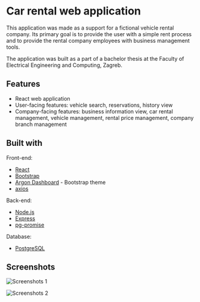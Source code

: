 
# Car rental web application

This application was made as a support for a fictional vehicle rental company. Its primary goal is to provide the user with a simple rent process and to provide the rental company employees with business management tools.

The application was built as a part of a bachelor thesis at the Faculty of Electrical Engineering and Computing, Zagreb.
## Features

- React web application
- User-facing features: vehicle search, reservations, history view     
- Company-facing features: business information view, car rental management, vehicle management, rental price management, company branch management



## Built with

Front-end:

- [React](https://reactjs.org)
- [Bootstrap](https://getbootstrap.com)
- [Argon Dashboard](https://github.com/creativetimofficial/argon-dashboard) - Bootstrap theme
- [axios](https://github.com/axios/axios)

Back-end:
- [Node.js](https://nodejs.org/en/)
- [Express](https://expressjs.com)
- [pg-promise](https://github.com/vitaly-t/pg-promise)

Database:
- [PostgreSQL](https://www.postgresql.org)


## Screenshots

![Screenshots 1](https://res.cloudinary.com/filippavic/image/upload/v1645803863/Project%20screenshots/Car%20Rental/CarRental_mockup_2_pmust9.png)

![Screenshots 2](https://res.cloudinary.com/filippavic/image/upload/v1645803864/Project%20screenshots/Car%20Rental/CarRental_mockup_1_qi2ifn.png)


